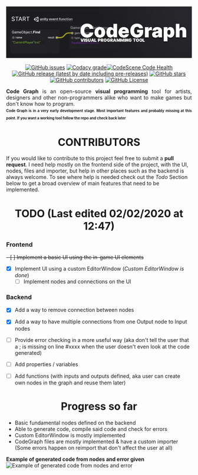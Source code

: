 <p align="center">
<img alt="CodeGraph Banner" src="/img/readme_banner.jpg" width=920>  
</p>
<p align="center">
<a href="https://github.com/TeodorVecerdi/CodeGraph/issues"><img alt="GitHub issues" src="https://img.shields.io/github/issues-raw/TeodorVecerdi/CodeGraph?color=e62c0b&label=issues"></a> <a href="https://www.codacy.com/manual/TeodorVecerdi/CodeGraph?utm_source=github.com&amp;utm_medium=referral&amp;utm_content=TeodorVecerdi/CodeGraph&amp;utm_campaign=Badge_Grade"><img alt="Codacy grade" src="https://img.shields.io/codacy/grade/4521530989444f0a8e00755a2faabb1e"></a><a href="https://codescene.io/projects/6802"><img alt="CodeScene Code Health" src="https://codescene.io/projects/6802/status-badges/code-health"></a><a href="https://github.com/TeodorVecerdi/CodeGraph/releases/latest"><img alt="GitHub release (latest by date including pre-releases)" src="https://img.shields.io/github/v/release/TeodorVecerdi/CodeGraph?include_prereleases&label=release"></a> <a href="https://github.com/TeodorVecerdi/CodeGraph/stargazers"><img alt="GitHub stars" src="https://img.shields.io/github/stars/TeodorVecerdi/CodeGraph?color=FFD700"></a> <a href="https://github.com/TeodorVecerdi/CodeGraph/graphs/contributors"><img alt="GitHub contributors" src="https://img.shields.io/github/contributors-anon/TeodorVecerdi/CodeGraph?color=009a00"></a> <a href="https://github.com/TeodorVecerdi/CodeGraph/blob/master/LICENSE"><img alt="GitHub License" src="https://img.shields.io/github/license/TeodorVecerdi/CodeGraph"></a>
</p>
<p align="justify">
  <b>Code Graph</b> is an open-source <b>visual programming</b> tool for artists, designers and other non-programmers alike who want to make games but don't know how to program.
  <br><sup><sub align="justify"><b>Code Graph is in a very early development stage. Most important features and probably missing at this point. If you want a working tool follow the repo and check back later</b></sub></sup>
</p>

<h1 align="center">CONTRIBUTORS</h1>

If you would like to contribute to this project feel free to submit a **pull request**. I need help mostly on the frontend side of the project, with the UI, nodes, files and importer, but help in other places such as the backend is always welcome. To see where help is needed check out the *Todo* Section below to get a broad overview of main features that need to be implemented.

<h1 align="center">TODO (Last edited 02/02/2020 at 12:47)</h1>
<h3>Frontend</h3>

~~- [ ] Implement a basic UI using the in-game UI elements~~
- [x] Implement UI using a custom EditorWindow (*Custom EditorWindow is done*)
  - [ ] Implement nodes and connections on the UI
<h3>Backend</h3>

- [x] Add a way to remove connection between nodes
- [x] Add a way to have multiple connections from one Output node to Input nodes
- [ ] Provide error checking in a more useful way (aka don't tell the user that a ; is missing on line #xxxx when the user doesn't even look at the code generated)
- [ ] Add properties / variables
- [ ] Add functions (with inputs and outputs defined, aka user can create own nodes in the graph and reuse them later)


<h1 align="center">Progress so far</h1>

- Basic fundamental nodes defined on the backend
- Able to generate code, compile said code and check for errors
- Custom EditorWindow is mostly implemented
- CodeGraph files are mostly implemented & have a custom importer (Some errors happen on reimport that don't affect the user at all)


**Example of generated code from nodes and error given**  
![Example of generated code from nodes and error](img/readme_img1.jpeg "Example of generated code from nodes and error")
